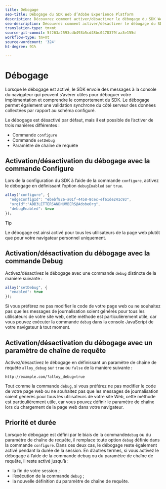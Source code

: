```yaml
---
title: Débogage
seo-title: Débogage du SDK Web d’Adobe Experience Platform
description: Découvrez comment activer/désactiver le débogage du SDK Web d’Experience Platform
seo-description: Découvrez comment activer/désactiver le débogage du SDK Web d’Experience Platform
translation-type: tm+mt
source-git-commit: 5f263a2593cdb493b5cd48bc0478379faa3e155d
workflow-type: tm+mt
source-wordcount: '324'
ht-degree: 91%

---
```



# Débogage

Lorsque le débogage est activé, le SDK envoie des messages à la console du navigateur qui peuvent s’avérer utiles pour déboguer votre implémentation et comprendre le comportement du SDK. Le débogage permet également une validation synchrone du côté serveur des données collectées par rapport au schéma configuré.

Le débogage est désactivé par défaut, mais il est possible de l’activer de trois manières différentes :

* Commande `configure`
* Commande `setDebug`
* Paramètre de chaîne de requête

## Activation/désactivation du débogage avec la commande Configure

Lors de la configuration du SDK à l’aide de la commande `configure`, activez le débogage en définissant l’option `debugEnabled` sur `true`.

```javascript
alloy("configure", {
  "edgeConfigId": "ebebf826-a01f-4458-8cec-ef61de241c93",
  "orgId":"ADB3LETTERSANDNUMBERS@AdobeOrg",
  "debugEnabled": true
});
```

>[!TIP]
>
>Le débogage est ainsi activé pour tous les utilisateurs de la page web plutôt que pour votre navigateur personnel uniquement.

## Activation/désactivation du débogage avec la commande Debug

Activez/désactivez le débogage avec une commande `debug` distincte de la manière suivante :

```javascript
alloy("setDebug", {
  "enabled": true
});
```

Si vous préférez ne pas modifier le code de votre page web ou ne souhaitez pas que les messages de journalisation soient générés pour tous les utilisateurs de votre site web, cette méthode est particulièrement utile, car vous pouvez exécuter la commande `debug` dans la console JavaScript de votre navigateur à tout moment.

## Activation/désactivation du débogage avec un paramètre de chaîne de requête

Activez/désactivez le débogage en définissant un paramètre de chaîne de requête `alloy_debug` sur `true` ou `false` de la manière suivante :

```HTTP
http://example.com/?alloy_debug=true
```

Tout comme la commande `debug`, si vous préférez ne pas modifier le code de votre page web ou ne souhaitez pas que les messages de journalisation soient générés pour tous les utilisateurs de votre site Web, cette méthode est particulièrement utile, car vous pouvez définir le paramètre de chaîne lors du chargement de la page web dans votre navigateur.

## Priorité et durée

Lorsque le débogage est défini par le biais de la commande`debug` ou du paramètre de chaîne de requête, il remplace toute option `debug` définie dans la commande `configure`. Dans ces deux cas, le débogage reste également activé pendant la durée de la session. En d’autres termes, si vous activez le débogage à l’aide de la commande debug ou du paramètre de chaîne de requête, il reste activé jusqu’à :

* la fin de votre session ;
* l’exécution de la commande `debug` ;
* la nouvelle définition du paramètre de chaîne de requête.
